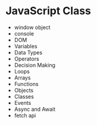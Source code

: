 # JavaScript Class


- window object
- console
- DOM
- Variables
- Data Types
- Operators
- Decision Making
- Loops
- Arrays
- Functions
- Objects
- Classes
- Events
- Async and Await
- fetch api
